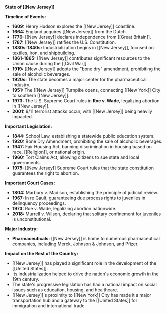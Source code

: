 **State of [[New Jersey]]**

**Timeline of Events:**

* **1609:** Henry Hudson explores the [[New Jersey]] coastline.
* **1664:** England acquires [[New Jersey]] from the Dutch.
* **1776:** [[New Jersey]] declares independence from [[Great Britain]].
* **1787:** [[New Jersey]] ratifies the U.S. Constitution.
* **1830s-1840s:** Industrialization begins in [[New Jersey]], focused on textiles, iron, and shipbuilding.
* **1861-1865:** [[New Jersey]] contributes significant resources to the Union cause during the [[Civil War]].
* **1919:** [[New Jersey]] adopts the "bone dry" amendment, prohibiting the sale of alcoholic beverages.
* **1920s:** The state becomes a major center for the pharmaceutical industry.
* **1951:** The [[New Jersey]] Turnpike opens, connecting [[New York]] City to southern [[New Jersey]].
* **1973:** The U.S. Supreme Court rules in **Roe v. Wade**, legalizing abortion in [[New Jersey]].
* **2001:** 9/11 terrorist attacks occur, with [[New Jersey]] being heavily impacted.

**Important Legislation:**

* **1844:** School Law, establishing a statewide public education system.
* **1920:** Bone Dry Amendment, prohibiting the sale of alcoholic beverages.
* **1947:** Fair Housing Act, banning discrimination in housing based on race, [[Religion]], or national origin.
* **1960:** Tort Claims Act, allowing citizens to sue state and local governments.
* **1975:** [[New Jersey]] Supreme Court rules that the state constitution guarantees the right to abortion.

**Important Court Cases:**

* **1804:** Marbury v. Madison, establishing the principle of judicial review.
* **1967:** In re Gault, guaranteeing due process rights to juveniles in delinquency proceedings.
* **1973:** Roe v. Wade, legalizing abortion nationwide.
* **2018:** Murrell v. Wilson, declaring that solitary confinement for juveniles is unconstitutional.

**Major Industry:**

* **Pharmaceuticals:** [[New Jersey]] is home to numerous pharmaceutical companies, including Merck, Johnson & Johnson, and Pfizer.

**Impact on the Rest of the Country:**

* [[New Jersey]] has played a significant role in the development of the [[United States]].
* Its industrialization helped to drive the nation's economic growth in the 19th century.
* The state's progressive legislation has had a national impact on social issues such as education, housing, and healthcare.
* [[New Jersey]]'s proximity to [[New York]] City has made it a major transportation hub and a gateway to the [[United States]] for immigration and international trade.